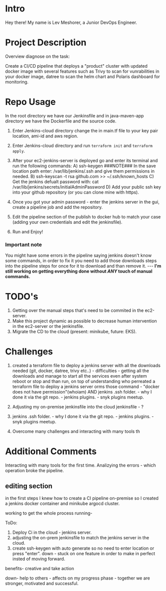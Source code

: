 # Intro

Hey there! 
My name is Lev Meshorer, a Junior DevOps Engineer.

# Project Description
Overview diagnose on the task:

Create a CI/CD pipeline that deploys a "product" cluster with updated docker image with several features such as Trivy to scan for vunrabilities in your docker image, datree to scan the helm chart and Polaris dashboard for monitoring.

# Repo Usage

In the root directory we have our Jenkinsfile and in java-maven-app directory we have the Dockerfile and the source code.

1. Enter Jenkins-cloud directory change the in main.tf file to your key pair location, ami-id and aws region.

1. Enter Jenkins-cloud directory and run ```terraform init``` and ```terraform apply```.

2. After your ec2-jenkins-server is deployed go and enter its terminal and run the following commands: 
    A) ssh-keygen ###NOTE### In the save location path enter: /var/lib/jenkins/.ssh and give them permissions in needed.
    B) ssh-keyscan -t rsa github.com >> ~/.ssh/known_hosts
    C) Get the jenkins defualt password with: cat /var/lib/jenkins/secrets/initialAdminPassword
    D) Add your public ssh key into your github repository (or you can clone mine with https).
    
3. Once you got your admin password - enter the jenkins server in the gui, create a pipeline job and add the repository.

4. Edit the pipeline section of the publish to docker hub to match your case (adding your own credentials and edit the jenkinsfile). 

5. Run and Enjoy!

### Important note ###

You might have some errors in the pipeline saying jenkins doesn't know some commands, in order to fix it you need to add those downloads steps into the pipeline steps for once for it to download and than remove it. --- **I'm still working on getting everything done without *ANY* touch of manual commands.**


# TODO's

1. Getting over the manual steps that's need to be commited in the ec2-server.
2. Make this project dynamic as possible to decrease human intervention in the ec2-server or the jenkinsfile.
3. Migrate the CD to the cloud (present: minikube, future: EKS).


# Challenges

1. created a terraform file to deploy a jenkins server with all the downloads needed (git, docker, datree, trivy etc..) - difficulties - getting all the downloads and manage to start all the services even after system reboot or stop and than run, on top of understanding who perreated a terraform file to deploy a jenkins server orms those command - "docker does not have permission"(whoiam) AND jenkins .ssh folder. - why I done it via the git repo. - jenkins plugins. - snyk plugins meetup.

2. Adjusting my on-premise jenkinsfile into the cloud jenkinsfile - ?

3. jenkins .ssh folder. - why I done it via the git repo. - jenkins plugins. - snyk plugins meetup.

4. Overcome many challenges and interacting with many tools th


# Additional Comments

Interacting with many tools for the first time.
Analizying the errors - which operation broke the pipeline.























## editing section ##


in the first steps I knew how to create a CI pipeline on-premise so I created a jenkins docker container and minikube argocd cluster.

working to get the whole process running-

ToDo:
1. Deploy Ci in the cloud - jenkins server.
2. adjusting the on-prem jenkinsfile to match the jenkins server in the cloud.
3. create ssh-keygen with auto generate so no need to enter location or press "enter".
down - stuck on one feature in order to make in perfect insted of moving forward.


benefits-  creative and take action

down- help to others - affects on my progress phase - together we are stronger, motivated and successful.